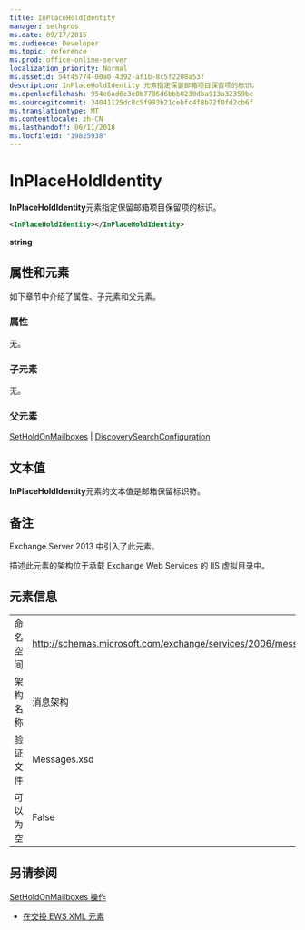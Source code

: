 ```yaml
---
title: InPlaceHoldIdentity
manager: sethgros
ms.date: 09/17/2015
ms.audience: Developer
ms.topic: reference
ms.prod: office-online-server
localization_priority: Normal
ms.assetid: 54f45774-00a0-4392-af1b-8c5f2208a53f
description: InPlaceHoldIdentity 元素指定保留邮箱项目保留项的标识。
ms.openlocfilehash: 954e6ad6c3e0b7786d6bbb8230dba913a32359bc
ms.sourcegitcommit: 34041125dc8c5f993b21cebfc4f8b72f0fd2cb6f
ms.translationtype: MT
ms.contentlocale: zh-CN
ms.lasthandoff: 06/11/2018
ms.locfileid: "19825938"
---
```

# <a name="inplaceholdidentity"></a>InPlaceHoldIdentity

**InPlaceHoldIdentity**元素指定保留邮箱项目保留项的标识。 
  
```XML
<InPlaceHoldIdentity></InPlaceHoldIdentity>
```

 **string**
## <a name="attributes-and-elements"></a>属性和元素

如下章节中介绍了属性、子元素和父元素。
  
### <a name="attributes"></a>属性

无。
  
### <a name="child-elements"></a>子元素

无。
  
### <a name="parent-elements"></a>父元素

[SetHoldOnMailboxes](setholdonmailboxes.md) | [DiscoverySearchConfiguration](discoverysearchconfiguration.md)
  
## <a name="text-value"></a>文本值

**InPlaceHoldIdentity**元素的文本值是邮箱保留标识符。 
  
## <a name="remarks"></a>备注

Exchange Server 2013 中引入了此元素。
  
描述此元素的架构位于承载 Exchange Web Services 的 IIS 虚拟目录中。
  
## <a name="element-information"></a>元素信息

|||
|:-----|:-----|
|命名空间  <br/> |http://schemas.microsoft.com/exchange/services/2006/messages  <br/> |
|架构名称  <br/> |消息架构  <br/> |
|验证文件  <br/> |Messages.xsd  <br/> |
|可以为空  <br/> |False  <br/> |
   
## <a name="see-also"></a>另请参阅



[SetHoldOnMailboxes 操作](setholdonmailboxes-operation.md)


- [在交换 EWS XML 元素](ews-xml-elements-in-exchange.md)


